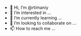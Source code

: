 - 👋 Hi, I’m @rtimaniy
- 👀 I’m interested in ...
- 🌱 I’m currently learning ...
- 💞️ I’m looking to collaborate on ...
- 📫 How to reach me ...

<!---
rtimaniy/rtimaniy is a ✨ special ✨ repository because its `README.md` (this file) appears on your GitHub profile.
You can click the Preview link to take a look at your changes.
--->
